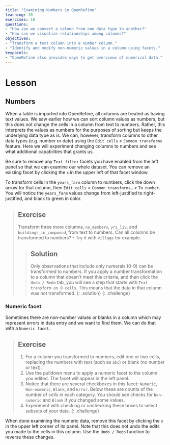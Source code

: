 ```yaml
---
title: "Examining Numbers in OpenRefine"
teaching: 10
exercises: 10
questions:
- "How can we convert a column from one data type to another?"
- "How can we visualize relationships among columns?"
objectives:
- "Transform a text column into a number column."
- "Identify and modify non-numeric values in a column using facets."
keypoints:
- "OpenRefine also provides ways to get overviews of numerical data."
---
```


# Lesson

## Numbers

When a table is imported into OpenRefine, all columns are treated as having text values. We saw earlier how we can sort column values as numbers, but this does not change the cells in a column from text to numbers. Rather, this interprets the values as numbers for the purposes of sorting but keeps the underlying data type as is. We can, however, transform columns to other data types (e.g. number or date) using the `Edit cells` > `Common transforms` feature. Here we will experiment changing columns to numbers and see what additional capabilities that grants us.

Be sure to remove any `Text filter` facets you have enabled from the left panel so that we can examine our whole dataset. You can remove an existing facet by clicking the `x` in the upper left of that facet window.

To transform cells in the `years_farm` column to numbers, click the down arrow for that column, then `Edit cells` > `Common transforms…` > `To number`. You will notice the `years_farm` values change from left-justified to right-justified, and black to green in color.

> ## Exercise
>
> Transform three more columns, `no_members`, `yrs_liv`, and `buildings_in_compound`, from text to numbers. Can all columns be transformed to numbers? - Try it with `village` for example.
>
> > ## Solution
> >
> > Only observations that include only numerals (0-9) can be transformed to numbers. If you apply a number transformation to
> > a column that doesn't meet this criteria, and then click the `Undo / Redo` tab, you will see a step that starts with
> > `Text transform on 0 cells`. This means that the data in that column was not transformed.
> {: .solution}
{: .challenge}

### Numeric facet
Sometimes there are non-number values or blanks in a column which may represent errors in data entry and we want to find them.
We can do that with a `Numeric facet`.

> ## Exercise
> 1. For a column you transformed to numbers, edit one or two cells, replacing the numbers with text (such as `abc`) or blank (no number or text).
> 2. Use the pulldown menu to apply a numeric facet to the column you edited. The facet will appear in the left panel.
> 3. Notice that there are several checkboxes in this facet: `Numeric`, `Non-numeric`, `Blank`, and `Error`. Below these are counts of the number of cells in each category. You should see checks for `Non-numeric` and `Blank` if you changed some values.
> 4. Experiment with checking or unchecking these boxes to select subsets of your data.
{: .challenge}

When done examining the numeric data, remove this facet by clicking the `x` in the upper left corner of its panel. Note that this does not undo the edits you made to the cells in this column. Use the `Undo / Redo` function to reverse these changes.
